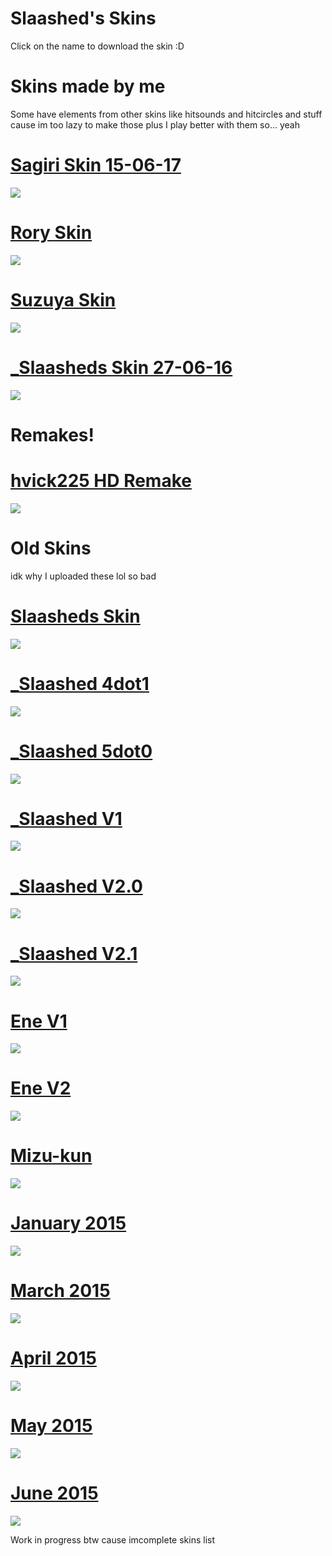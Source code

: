 # Slaashed's Skins
Click on the name to download the skin :D

# Skins made by me 
Some have elements from other skins like hitsounds and hitcircles and stuff cause im too lazy to make those plus I play better with them so... yeah 

# [Sagiri Skin 15-06-17](https://drive.google.com/uc?export=download&id=1BftWLhjKPCM70jsz8rVLZUnanLSYAFD1)
![](https://puu.sh/ykltr/e1a84d94c6.jpg)

# [Rory Skin](https://drive.google.com/uc?export=download&id=11n2Rh6RF5M6gjKHTw_cgIxXNFfnrqOPh)
![](https://puu.sh/yl3I2/749100a6f0.jpg)

# [Suzuya Skin](https://puu.sh/yl4oY/cb34cfd8fa.osk)
![](https://puu.sh/yklGr/3cf66cf277.jpg)

# [_Slaasheds Skin 27-06-16](https://puu.sh/mBp9X/b61ac368ad.osk)
![](https://puu.sh/yklqw/0e0d72d7ea.jpg)

# Remakes!

# [hvick225 HD Remake](https://puu.sh/wJVXa/a281ecffb7.osk)
![](https://puu.sh/yklyF/10da42f713.jpg)

# Old Skins
idk why I uploaded these lol so bad

# [Slaasheds Skin](https://drive.google.com/uc?export=download&id=1jYmdhK-nPb-CmlyEkA-t3fwmvSIqpwp4)
![](https://puu.sh/yl3IZ/2f32a063ed.jpg)

# [_Slaashed 4dot1](https://drive.google.com/uc?export=download&id=1JYVoxwes-0h9NXDDXsIYGTvuM45fbAqz)
![](https://puu.sh/yl3JK/df4c30c204.jpg)

# [_Slaashed 5dot0](https://drive.google.com/uc?export=download&id=1zPuVkzjmW3jrWLyrL9OwY8TKxehQbVLu)
![](https://puu.sh/yl3Ku/33225b9a20.jpg)

# [_Slaashed V1](https://drive.google.com/uc?export=download&id=1y_YpR8dDu62PTvxLVjP1LfiJW3SfbH0X)
![](https://puu.sh/yl3N1/e8a0009008.jpg)

# [_Slaashed V2.0](https://drive.google.com/uc?export=download&id=16e527ReyTGxDbXh_1_m0SyEQ1_xie9ms)
![](https://puu.sh/yl3O4/01c30900b4.jpg)

# [_Slaashed V2.1](https://drive.google.com/uc?export=download&id=1zwjq3pLdoIYJixKWgUlH_Ak7PR8MNKm4)
![](https://puu.sh/yl3Ox/672a69009b.jpg)

# [Ene V1](https://drive.google.com/uc?export=download&id=1LAKIo--E3zyv1xyukKTbrGDfzBeE39rM)
![](https://puu.sh/yl3OZ/ced382c255.jpg)

# [Ene V2](https://drive.google.com/uc?export=download&id=1LLWJsYD38nsc5b--HGfGFq4kG8sRIJoz)
![](https://puu.sh/yl3Pv/1f80b6933f.jpg)

# [Mizu-kun](https://drive.google.com/uc?export=download&id==1ZzlGp8ADvk3VUHEjKC7hOu4_PtO6DPmT)
![](https://puu.sh/yl3PU/087829c358.jpg)

# [January 2015](https://drive.google.com/uc?export=download&id=1IEN7ydW91j5sSQKmpBgHOPAJcG0O_FAy)
![](https://puu.sh/yl3Rg/5281a86201.jpg)

# [March 2015](https://drive.google.com/uc?export=download&id=1NQw48yM0O53wqb9lsU-9bwmHtnDWgzMv)
![](https://puu.sh/yl3Si/f477670450.jpg)

# [April 2015](https://drive.google.com/uc?export=download&id=1ZuR-VuaJM1fXPVkvXBCLPR-ccSu0hc40)
![](https://puu.sh/yl3Qo/dedfe13a57.jpg)

# [May 2015](https://drive.google.com/uc?export=download&id=179o3gN6mRv8tJOV8tHsBEHZ8AvbBOYIK)
![](https://puu.sh/yl3SE/1d607294a0.jpg)

# [June 2015](https://drive.google.com/uc?export=download&id=1LY_0DW30u8HFQgswPakD83amLOyQZY_M)
![](https://puu.sh/yl3RJ/968f7b5aa9.jpg)

Work in progress btw cause imcomplete skins list
